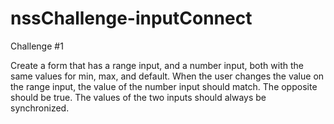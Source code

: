 # nssChallenge-inputConnect

Challenge #1

Create a form that has a range input, and a number input, both with the same values for min, max, and default. When the user changes the value on the range input, the value of the number input should match. The opposite should be true. The values of the two inputs should always be synchronized.
